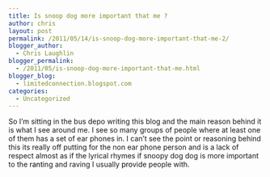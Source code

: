 ```yaml
---
title: Is snoop dog more important that me ?
author: chris
layout: post
permalink: /2011/05/14/is-snoop-dog-more-important-that-me-2/
blogger_author:
  - Chris Laughlin
blogger_permalink:
  - /2011/05/is-snoop-dog-more-important-that-me.html
blogger_blog:
  - limitedconnection.blogspot.com
categories:
  - Uncategorized
---
```

<div>
  <p>
    So I&#8217;m sitting in the bus depo writing this blog and the main reason behind it is what I see around me. I see so many groups of people where at least one of them has a set of ear phones in. I can&#8217;t see the point or reasoning behind this its really off putting for the non ear phone person and is a lack of respect almost as if the lyrical rhymes if snoopy dog dog is more important to the <font color="#000000">rant</font>ing and raving I usually <font color="#000000">pro</font>vide people with.
  </p>
</div>